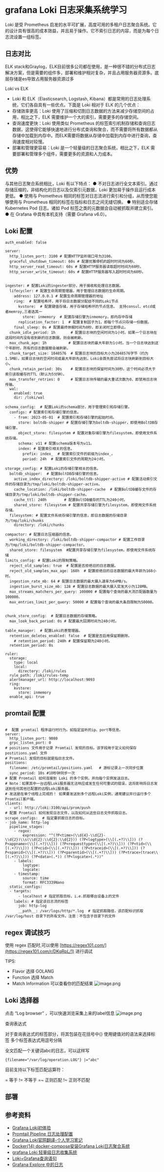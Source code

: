 # grafana Loki 日志采集系统学习
Loki 是受 Prometheus 启发的水平可扩展，高度可用的多租户日志聚合系统。它的设计具有很高的成本效益，并且易于操作。它不索引日志的内容，而是为每个日志流设置一组标签。

## 日志对比
ELK stack和Graylog，ELK目前很多公司都在使用，是一种很不错的分布式日志解决方案，但是需要的组件多，部署和维护相对复杂，并且占用服务器资源多。底层存储是es导致占用服务器资源过多

Loki vs ELK
- Loki 和 ELK（Elasticsearch, Logstash, Kibana）都是常用的日志处理系统，它们各自具有一些优点。下面是 Loki 相对于 ELK 的几个优点：
- 存储效率更高：Loki 使用了压缩和切割日志数据的方法来减少存储空间的占用，相比之下，ELK 需要维护一个大的索引，需要更多的存储空间。
- 查询速度更快：Loki 使用类似 Prometheus 的标签索引机制存储和查询日志数据，这使得它能够快速地进行分布式查询和聚合，而不需要将所有数据都从存储中加载到内存中。而ELK需要将数据从存储中加载到内存中进行查询，查询速度相对较慢。
- 部署和管理更容易：Loki 是一个轻量级的日志聚合系统，相比之下，ELK 需要部署和管理多个组件，需要更多的资源和人力成本。

## 优势
与其他日志聚合系统相比，Loki 有以下特点：
● 不对日志进行全文本索引。通过存储压缩的，非结构化的日志以及仅索引元数据，Loki 更加易于操作且运行成本更低。
● 使用与 Prometheus 相同的标签对日志流进行索引和分组，从而使您能够使用与 Prometheus 相同的标签在指标和日志之间无缝切换。
● 特别适合存储 Kubernetes Pod 日志。诸如 Pod 标签之类的元数据会自动被抓取并建立索引。
● 在 Grafana 中具有本机支持（需要 Grafana v6.0）。


## Loki 配置
```
auth_enabled: false

server:
  http_listen_port: 3100 # 配置HTTP监听端口号为3100。
  graceful_shutdown_timeout: 60s # 配置优雅停机的超时时间为60秒。
  http_server_read_timeout: 60s # 配置HTTP服务器读取超时时间为60秒。
  http_server_write_timeout: 60s # 配置HTTP服务器写入超时时间为60秒。


ingester: # 配置Loki的ingester部分，用于接收和处理日志数据。
  lifecycler: # 配置生命周期管理器，用于管理日志数据的生命周期。
    address: 127.0.0.1 # 配置生命周期管理器的地址
    ring:  # 配置哈希环，用于将日志数据分配给不同的Loki节点
      kvstore:  # 配置键值存储，用于存储哈希环的节点信息。 支持consul、etcd或者memroy,三者选其一
        store: inmemory  # 配置存储引擎为inmemory，即内存中存储
      replication_factor: 1  # 配置复制因子为1，即每个节点只存储一份数据。
    final_sleep: 0s # 配置最终休眠时间为0秒，即关闭时立即停止。
  chunk_idle_period: 1h       # 配置日志块的空闲时间为1小时。如果一个日志块在这段时间内没有收到新的日志数据，则会被刷新。
  max_chunk_age: 1h          # 配置日志块的最大年龄为1小时。当一个日志块达到这个年龄时，所有的日志数据都会被刷新。
  chunk_target_size: 1048576  # 配置日志块的目标大小为2048576字节（约为1.5MB）。如果日志块的空闲时间或最大年龄先达到，Loki会首先尝试将日志块刷新到目标大小。
  chunk_retain_period: 30s    # 配置日志块的保留时间为30秒。这个时间必须大于索引读取缓存的TTL（默认为5分钟）。
  max_transfer_retries: 0     # 配置日志块传输的最大重试次数为0，即禁用日志块传输。
  wal:
    enabled: true
    dir: /loki/wal

schema_config:  # 配置Loki的schema部分，用于管理索引和存储引擎。
  configs: # 配置索引和存储引擎的信息。
    - from: 2023-05-01  # 配置索引和存储引擎的起始时间。
      store: boltdb-shipper # 配置存储引擎为boltdb-shipper，即使用BoltDB存储引擎。
      object_store: filesystem # 配置对象存储引擎为filesystem，即使用文件系统存储。
      schema: v11 # 配置schema版本号为v11。
      index: # 配置索引相关的信息。
        prefix: index_  # 配置索引文件的前缀为index_。
        period: 24h  # 配置索引文件的周期为24小时。

storage_config: # 配置Loki的存储引擎相关的信息。
  boltdb_shipper:  # 配置BoltDB存储引擎的信息。
    active_index_directory: /loki/boltdb-shipper-active # 配置活动索引文件的存储目录为/tmp/loki/boltdb-shipper-active。
    cache_location: /loki/boltdb-shipper-cache  # 配置BoltDB缓存文件的存储目录为/tmp/loki/boltdb-shipper-cache。
    cache_ttl: 240h        # 配置BoltDB缓存的TTL为240小时。
    shared_store: filesystem # 配置共享存储引擎为filesystem，即使用文件系统存储。
  filesystem: # 配置文件系统存储引擎的信息，即日志数据的存储目录为/tmp/loki/chunks
    directory: /loki/chunks

compactor: # 配置日志压缩器的信息。
  working_directory: /loki/boltdb-shipper-compactor # 配置工作目录为/tmp/loki/boltdb-shipper-compactor。
  shared_store: filesystem  #配置共享存储引擎为filesystem，即使用文件系统存储
limits_config: # 配置Loki的限制策略。
  reject_old_samples: true  # 配置是否拒绝旧的日志数据。
  reject_old_samples_max_age: 168h  # 配置拒绝旧的日志数据的最大年龄为168小时。
  ingestion_rate_mb: 64 # 配置日志数据的最大摄入速率为64MB/s。
  ingestion_burst_size_mb: 128 # 配置日志数据的最大摄入突发大小为128MB。
  max_streams_matchers_per_query: 100000 # 配置每个查询的最大流匹配器数量为100000。
  max_entries_limit_per_query: 50000 # 配置每个查询的最大条目限制为50000。


chunk_store_config:  # 配置日志数据的存储策略。
  max_look_back_period: 0s # 配置最大回溯时间为240小时。

table_manager:  # 配置Loki的表管理器。
  retention_deletes_enabled: false  # 配置是否启用保留期删除。
    # retention_period: 240h # 配置保留期为240小时。
  retention_period: 0s

ruler:
  storage:
    type: local
    local:
      directory: /loki/rules
  rule_path: /loki/rules-temp
  alertmanager_url: http://localhost:9093
  ring:
    kvstore:
      store: inmemory
  enable_api: true

```

## promtail 配置

```

#  配置 promtail 程序运行时行为。如指定监听的ip、port等信息。
server:
  http_listen_port: 9080
  grpc_listen_port: 0
# positions 文件用于记录 Promtail 发现的目标。该字段用于定义如何保存 postitions.yaml 文件
# Promtail 发现的目标就是指日志文件。
positions:
  filename: /etc/promtail/positions.yaml   # 游标记录上一次同步位置
  sync_period: 10s #10秒钟同步一次
# 配置 Promtail 如何连接到 Loki 的多个实例，并向每个实例发送日志。
# Note：如果其中一台远程Loki服务器无法响应或发生任何可重试的错误，这将影响将日志发送到任何其他已配置的远程Loki服务器。
# 发送是在单个线程上完成的！ 如果要发送到多个远程Loki实例，通常建议并行运行多个Promtail客户端。
clients:
  - url: http://loki:3100/api/prom/push
# 配置 Promtail 如何发现日志文件，以及如何从这些日志文件抓取日志。
scrape_configs:  # 指定要抓取日志的目标。
- job_name: http-log  
  pipeline_stages: 
    - regex:
        expression: "^(?P<time>(\\d{4}-\\d{2}-\\d{2})\\s(\\d{2}:\\d{2}:\\d{2})) (?P<logtype>(\\[(.+?)\\])) (?P<appname>(\\[(.+?)\\])) (?P<requesttype>(\\[(.+?)\\])) (?P<tid>(\\[(.+?)\\])) (?P<cid>(\\[(.+?)\\])) (?P<traceid>(\\[(.+?)\\])) (?P<spanid>(\\[(.+?)\\])) (?P<parentid>(\\[(.+?)\\])) (?P<trace>(trace\\[(.+?)\\])) (?P<data>(.*)) (?P<logcate>(.*))"
    - labels:
        logtype:
        logcate:
    - timestamp:
        source: time
        format: RFC3339Nano
  static_configs:
  - targets:
      - localhost # 指定抓取目标，i.e.抓取哪台设备上的文件
    labels: # 指定该日志流的标签
      job: http-log 
      __path__: /var/logs/http/*.log  # 指定抓取路径，该匹配标识抓取 /var/log/host 目录下的所有文件。注意：不包含子目录下的文件
```
## regex 调试技巧
使用 regex 匹配时,可以使用 [https://regex101.com/](https://regex101.com/r/DKqRpL/1) 进行调试

TIPS:
- Flavor 选择 GOLANG
- Function 选择 Match
- Match Information 可以查看你的匹配结果
![image.png](/img/bVc76i1)



## Loki 选择器
点击 “Log browser” ，可以快速浏览采集上来的label信息
![image.png](/img/bVc76jb)

查询表达式

对于查询表达式的标签部分，将其包装在花括号中{}
使用键值对的语法来选择标签
多个标签表达式用逗号分隔

全文匹配一个关键词abc的日志，可以这样写
```
{filename="/var/log/operation.LOG"} |="abc"
```

目前支持以下标签匹配运算符：

= 等于
!= 不等于
=~ 正则匹配
!~ 正则不匹配
## 部署



## 参考资料
- [Grafana Loki初体验](https://zhuanlan.zhihu.com/p/517431546)
- [Promtail Pipeline 日志处理配置](https://www.modb.pro/db/618328)
- [Grafana Loki官网翻译-个人学习笔记](https://zhuanlan.zhihu.com/p/621432370)
- [Docker(14) docker-compose安装Grafana Loki日志聚合系统](https://blog.csdn.net/qq_38225558/article/details/107524340)
- [grafana Loki 轻量级日志收集系统](https://blog.csdn.net/weixin_44316575/article/details/121676736)
- [Loki+Grafana查询语句](https://blog.csdn.net/zjcjava/article/details/126178551)
- [Grafana Explore 中的日志](https://zhuanlan.zhihu.com/p/603066874)
